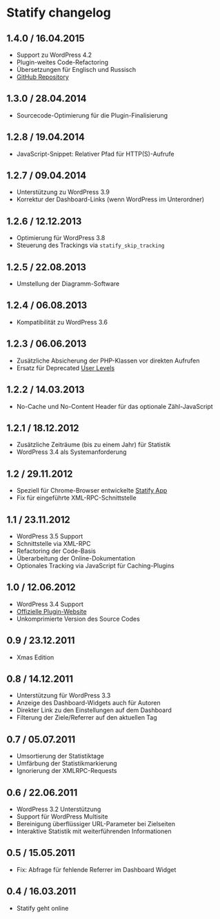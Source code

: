 # Statify changelog


## 1.4.0 / 16.04.2015

* Support zu WordPress 4.2
* Plugin-weites Code-Refactoring
* Übersetzungen für Englisch und Russisch
* [GitHub Repository](https://github.com/sergejmueller/statify)


## 1.3.0 / 28.04.2014

* Sourcecode-Optimierung für die Plugin-Finalisierung


## 1.2.8 / 19.04.2014

* JavaScript-Snippet: Relativer Pfad für HTTP(S)-Aufrufe


## 1.2.7 / 09.04.2014

* Unterstützung zu WordPress 3.9
* Korrektur der Dashboard-Links (wenn WordPress im Unterordner)


## 1.2.6 / 12.12.2013

* Optimierung für WordPress 3.8
* Steuerung des Trackings via `statify_skip_tracking`


## 1.2.5 / 22.08.2013

* Umstellung der Diagramm-Software


## 1.2.4 / 06.08.2013

* Kompatibilität zu WordPress 3.6


## 1.2.3 / 06.06.2013

* Zusätzliche Absicherung der PHP-Klassen vor direkten Aufrufen
* Ersatz für Deprecated [User Levels](http://codex.wordpress.org/Roles_and_Capabilities#User_Levels)


## 1.2.2 / 14.03.2013

* No-Cache und No-Content Header für das optionale Zähl-JavaScript


## 1.2.1 / 18.12.2012

* Zusätzliche Zeiträume (bis zu einem Jahr) für Statistik
* WordPress 3.4 als Systemanforderung


## 1.2 / 29.11.2012

* Speziell für Chrome-Browser entwickelte [Statify App](http://playground.ebiene.de/statify-wordpress-statistik/#chrome_app)
* Fix für eingeführte XML-RPC-Schnittstelle


## 1.1 / 23.11.2012

* WordPress 3.5 Support
* Schnittstelle via XML-RPC
* Refactoring der Code-Basis
* Überarbeitung der Online-Dokumentation
* Optionales Tracking via JavaScript für Caching-Plugins


## 1.0 / 12.06.2012

* WordPress 3.4 Support
* [Offizielle Plugin-Website](http://statify.de "Statify WordPress Stats")
* Unkomprimierte Version des Source Codes


## 0.9 / 23.12.2011

* Xmas Edition


## 0.8 / 14.12.2011

* Unterstützung für WordPress 3.3
* Anzeige des Dashboard-Widgets auch für Autoren
* Direkter Link zu den Einstellungen auf dem Dashboard
* Filterung der Ziele/Referrer auf den aktuellen Tag


## 0.7 / 05.07.2011

* Umsortierung der Statistiktage
* Umfärbung der Statistikmarkierung
* Ignorierung der XMLRPC-Requests


## 0.6 / 22.06.2011

* WordPress 3.2 Unterstützung
* Support für WordPress Multisite
* Bereinigung überflüssiger URL-Parameter bei Zielseiten
* Interaktive Statistik mit weiterführenden Informationen


## 0.5 / 15.05.2011

* Fix: Abfrage für fehlende Referrer im Dashboard Widget


## 0.4 / 16.03.2011

* Statify geht online